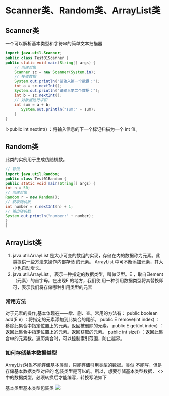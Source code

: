 # Scanner类、Random类、ArrayList类

## Scanner类

一个可以解析基本类型和字符串的简单文本扫描器

```java
import java.util.Scanner;
public class Test01Scanner {
public static void main(String[] args) {
    // 创建对象
    Scanner sc = new Scanner(System.in);
    // 接收数据
    System.out.println("请输入第一个数据：");
    int a = sc.nextInt();
    System.out.println("请输入第二个数据：");
    int b = sc.nextInt();
    // 对数据进行求和
    int sum = a + b;
       System.out.println("sum:" + sum);
    }
}
```

!>public int nextInt() ：将输入信息的下一个标记扫描为一个 int 值。

## Random类

此类的实例用于生成伪随机数。

```java
// 导包
import java.util.Random;
public class Test01Random {
public static void main(String[] args) {
int n = 50;
// 创建对象
Random r = new Random();
// 获取随机数
int number = r.nextInt(n) + 1;
// 输出随机数
System.out.println("number:" + number);
}
}
```

## ArrayList类

1. java.util.ArrayList 是大小可变的数组的实现，存储在内的数据称为元素。此类提供一些方法来操作内部存储
   的元素。 ArrayList 中可不断添加元素，其大小也自动增长。
2. java.util.ArrayList <E> ，表示一种指定的数据类型，叫做泛型。E ，取自Element（元素）的首字母。在出现E 的地方，我们使
   用一种引用数据类型将其替换即可，表示我们将存储哪种引用类型的元素

### 常用方法

对于元素的操作,基本体现在——增、删、查。常用的方法有：
public boolean add(E e) ：将指定的元素添加到此集合的尾部。
public E remove(int index) ：移除此集合中指定位置上的元素。返回被删除的元素。
public E get(int index) ：返回此集合中指定位置上的元素。返回获取的元素。
public int size() ：返回此集合中的元素数。遍历集合时，可以控制索引范围，防止越界。

### 如何存储基本数据类型

ArrayList对象不能存储基本类型，只能存储引用类型的数据。类似<int> 不能写，但是存储基本数据类型对应的
包装类型是可以的。所以，想要存储基本类型数据， <> 中的数据类型，必须转换后才能编写，转换写法如下

基本类型基本类型包装类
![](https://cdn.jsdelivr.net/gh/mumozi/Figure_bed/img/20200220115317.png)